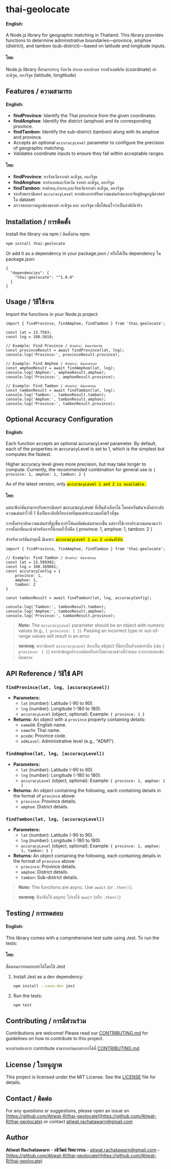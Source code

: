 # thai-geolocate

#### English:
A Node.js library for geographic matching in Thailand. This library provides functions to determine administrative boundaries—province, amphoe (district), and tambon (sub-district)—based on latitude and longitude inputs.

#### ไทย:
Node.js library ที่สามารถระบุ จังหวัด อําเภอ และตําบล จากตัวเลขพิกัด (coordinate) ค่าละติจูด, ลองจิจูด (latitude, longtitude)

## Features / ความสามารถ

#### English:
- **findProvince**: Identify the Thai province from the given coordinates.
- **findAmphoe**: Identify the district (amphoe) and its corresponding province.
- **findTambon**: Identify the sub-district (tambon) along with its amphoe and province.
- Accepts an optional `accuracyLevel` parameter to configure the precision of geographic matching.
- Validates coordinate inputs to ensure they fall within acceptable ranges.

#### ไทย:
- **findProvince**: หาจังหวัดจากค่า ละติจูด, ลองจิจูด
- **findAmphoe**: หาอําเภอและจังหวัด จากค่า ละติจูด, ลองจิจูด
- **findTambon**: หาตําบล,อําเภอ,และจังหวัดจากค่า ละติจูด, ลองจิจูด
- รองรับพารามิเตอร์ `accuracyLevel` หากต้องการปรับความแม่นยำของการจับคู่ข้อมูลภูมิศาสตร์ใน dataset
- ตรวจสอบความถูกต้องของค่า ละติจูด และ ลองจิจูด เพื่อให้แน่ใจว่าเป็นค่าพิกัดจริง

## Installation / การติดตั้ง

Install the library via npm / ติดตั้งผ่าน npm:

```bash
npm install thai-geolocate
```

Or add it as a dependency in your package.json / หรือใส่เป็น dependency ใน package.json:

```
{
  "dependencies": {
    "thai-geolocate": "^1.0.0"
  }
}
```

## Usage / วิธีใช้งาน

Import the functions in your Node.js project:

```
import { findProvince, findAmphoe, findTambon } from 'thai-geolocate';

const lat = 13.7563;
const lng = 100.5018;

// Example: Find Province / ตัวอย่าง: ค้นหาจังหวัด
const provinceResult = await findProvince(lat, lng);
console.log('Province:', provinceResult.province);

// Example: Find Amphoe / ตัวอย่าง: ค้นหาอําเภอ
const amphoeResult = await findAmphoe(lat, lng);
console.log('Amphoe:', amphoeResult.amphoe);
console.log('Province:', amphoeResult.province);

// Example: Find Tambon / ตัวอย่าง: ค้นหาตําบล
const tambonResult = await findTambon(lat, lng);
console.log('Tambon:', tambonResult.tambon);
console.log('Amphoe:', tambonResult.amphoe);
console.log('Province:', tambonResult.province);
```

## Optional Accuracy Configuration

#### English:
Each function accepts an optional accuracyLevel parameter. 
By default, each of the properties in accuracyLevel is set to 1, which is the simplest but computes the fastest.

Higher accuracy level gives more precision, but may take longer to compute.
Currently, the recommended combination for general use is `{ province: 1, amphoe: 1, tambon: 2 }`

As of the latest version, only <mark>`accuracyLevel 1 and 2 is available.`</mark>

#### ไทย:
แต่ละฟังก์ชันสามารถรับพารามิเตอร์ accuracyLevel ที่เป็นตัวเลือกได้
โดยค่าเริ่มต้นจะตั้งค่าระดับความแม่นยำไว้ที่ 1 ซึ่งเป็นระดับที่เรืยบง่ายที่สุดแต่ประมวลผลได้เร็วที่สุด

การตั้งค่าระดับความแม่นยำที่สูงขึ้นจะทําให้ผลลัพธ์แม่นยำมากขึ้น แต่อาจใช้เวลาประมวลผลนานกว่า
การตั้งค่าที่แนะนำสำหรับการใช้งานทั่วไปคือ { province: 1, amphoe: 1, tambon: 2 }

สำหรับเวอร์ชันล่าสุดนี้ มีเฉพาะ <mark>`accuracyLevel 1 และ 2 เท่านั้นที่ใช้ได้`</mark>

```
import { findProvince, findAmphoe, findTambon } from 'thai-geolocate';

// Example: Find Tambon / ตัวอย่าง: ค้นหาตําบล
const lat = 13.599302;
const lng = 100.369061;
const accuracyConfig = { 
    province: 1, 
    amphoe: 1,
    tambon: 2
}

const tambonResult = await findTambon(lat, lng, accuracyConfig);

console.log('Tambon:', tambonResult.tambon);
console.log('Amphoe:', tambonResult.amphoe);
console.log('Province:', tambonResult.province);
```

> **Note:** The `accuracyLevel` parameter should be an object with numeric values (e.g., `{ province: 1 }`). Passing an incorrect type or out-of-range values will result in an error.

> **หมายเหตุ:** พารามิเตอร์ `accuracyLevel` ต้องเป็น object ที่มีค่าเป็นตัวเลขเท่านั้น (เช่น `{ province: 1 }`) หากส่งข้อมูลประเภทผิดหรือค่าไม่ตรงตามช่วงที่กำหนด ระบบจะแสดงข้อผิดพลาด

## API Reference / วิธีใช้ API

### `findProvince(lat, lng, [accuracyLevel])`
- **Parameters:**
  - `lat` (number): Latitude (-90 to 90).
  - `lng` (number): Longitude (-180 to 180).
  - `accuracyLevel` (object, optional): Example: `{ province: 1 }`
- **Returns:** An object with a `province` property containing details:
  - `nameEN`: English name.
  - `nameTH`: Thai name.
  - `pcode`: Province code.
  - `admLevel`: Administrative level (e.g., "ADM1").

### `findAmphoe(lat, lng, [accuracyLevel])`
- **Parameters:**
  - `lat` (number): Latitude (-90 to 90).
  - `lng` (number): Longitude (-180 to 180).
  - `accuracyLevel` (object, optional): Example: `{ province: 1, amphoe: 1 }`
- **Returns:** An object containing the following, each containing details in the format of `province` above:
  - `province`: Province details.
  - `amphoe`: District details.

### `findTambon(lat, lng, [accuracyLevel])`
- **Parameters:**
  - `lat` (number): Latitude (-90 to 90).
  - `lng` (number): Longitude (-180 to 180).
  - `accuracyLevel` (object, optional): Example: `{ province: 1, amphoe: 1, tambon: 1 }`
- **Returns:** An object containing the following, each containing details in the format of `province` above:
  - `province`: Province details.
  - `amphoe`: District details.
  - `tambon`: Sub-district details.

> **Note:** The functions are async. Use `await` (or `.then()`).

> **หมายเหตุ:** ฟังก์ชันใช้ async โปรดใช้ `await` (หรือ `.then()`)

## Testing / การทดสอบ

#### English:
This library comes with a comprehensive test suite using Jest. To run the tests:

#### ไทย:
ขั้นตอนการทดสอบทำได้โดยใช้ Jest

1. Install Jest as a dev dependency:
   ```bash
   npm install --save-dev jest
   ```

2. Run the tests:
   ```bash
   npm test
   ```

## Contributing / การมีส่วนร่วม

Contributions are welcome! Please read our [CONTRIBUTING.md](CONTRIBUTING.md) for guidelines on how to contribute to this project.

หากท่านต้องการ contribute สามารถอ่านมาตรการได้ที่ [CONTRIBUTING.md](CONTRIBUTING.md)

## License / ใบอนุญาต

This project is licensed under the MIT License. See the [LICENSE](LICENSE) file for details.

## Contact / ติดต่อ

For any questions or suggestions, please open an issue on [https://github.com/Atiwat-R/thai-geolocate](https://github.com/Atiwat-R/thai-geolocate) or contact [atiwat.rachatawarn@gmail.com](mailto:atiwat.rachatawarn@gmail.com)

## Author

**Atiwat Rachatawarn** - **อธิวัฒน์ รัชตะวรรณ** - [atiwat.rachatawarn@gmail.com](mailto:atiwat.rachatawarn@gmail.com) - [https://github.com/Atiwat-R/thai-geolocate](https://github.com/Atiwat-R/thai-geolocate)